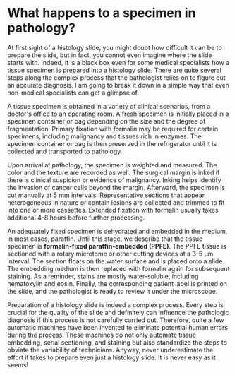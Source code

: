 # What happens to a specimen in pathology?

At first sight of a histology slide, you might doubt how difficult it can be to prepare the slide, but in fact, you cannot even imagine where the slide starts with. Indeed, it is a black box even for some medical specialists how a tissue specimen is prepared into a histology slide. There are quite several steps along the complex process that the pathologist relies on to figure out an accurate diagnosis. I am going to break it down in a simple way that even non-medical specialists can get a glimpse of.

A tissue specimen is obtained in a variety of clinical scenarios, from a doctor's office to an operating room. A fresh specimen is initially placed in a specimen container or bag depending on the size and the degree of fragmentation. Primary fixation with formalin may be required for certain specimens, including malignancy and tissues rich in enzymes. The specimen container or bag is then preserved in the refrigerator until it is collected and transported to pathology.

Upon arrival at pathology, the specimen is weighted and measured. The color and the texture are recorded as well. The surgical margin is inked if there is clinical suspicion or evidence of malignancy. Inking helps identify the invasion of cancer cells beyond the margin. Afterward, the specimen is cut manually at 5 mm intervals. Representative sections that appear heterogeneous in nature or contain lesions are collected and trimmed to fit into one or more cassettes. Extended fixation with formalin usually takes additional 4-8  hours before further processing.

An adequately fixed specimen is dehydrated and embedded in the medium, in most cases, paraffin. Until this stage, we describe that the tissue specimen is **formalin-fixed paraffin-embedded (PPFE)**. The PPFE tissue is sectioned with a rotary microtome or other cutting devices at a 3-5 μm interval. The section floats on the water surface and is placed onto a slide. The embedding medium is then replaced with formalin again for subsequent staining. As a reminder, stains are mostly water-soluble, including hematoxylin and eosin. Finally, the corresponding patient label is printed on the slide, and the pathologist is ready to review it under the microscope.

Preparation of a histology slide is indeed a complex process. Every step is crucial for the quality of the slide and definitely can influence the pathologic diagnosis if this process is not carefully carried out. Therefore, quite a few automatic machines have been invented to eliminate potential human errors during the process. These machines do not only automate tissue embedding, serial sectioning, and staining but also standardize the steps to obviate the variability of technicians. Anyway, never underestimate the effort it takes to prepare even just a histology slide. It is never easy as it seems!

